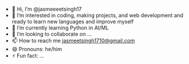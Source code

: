 - 👋 Hi, I’m @jasmeeeetsingh17
- 👀 I’m interested in coding, making projects, and web development and ready to learn new languages and improve myself 
- 🌱 I’m currently learning Python in AI/ML
- 💞️ I’m looking to collaborate on ...
- 📫 How to reach me jasmeetsingh1710@gmail.com
- 😄 Pronouns: he/him
- ⚡ Fun fact: ...

<!---
jasmeeeetsingh17/jasmeeeetsingh17 is a ✨ special ✨ repository because its `README.md` (this file) appears on your GitHub profile.
You can click the Preview link to take a look at your changes.
--->
